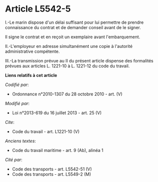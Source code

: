 # Article L5542-5

I.-Le marin dispose d'un délai suffisant pour lui permettre de prendre connaissance du contrat et de demander conseil avant
de le signer. 

Il signe le contrat et en reçoit un exemplaire avant l'embarquement. 

II.-L'employeur en adresse simultanément une copie à l'autorité administrative compétente. 

III.-La transmission prévue au II du présent article dispense des formalités prévues aux articles L. 1221-10 à L. 1221-12 du
code du travail.

**Liens relatifs à cet article**

_Codifié par_:

  - Ordonnance n°2010-1307 du 28 octobre 2010 - art. (V)

_Modifié par_:

  - Loi n°2013-619 du 16 juillet 2013 - art. 25 (V)

_Cite_:

  - Code du travail - art. L1221-10 (V)

_Anciens textes_:

  - Code du travail maritime - art. 9 (Ab), alinéa 1

_Cité par_:

  - Code des transports - art. L5542-51 (V)
  - Code des transports - art. L5549-2 (M)
